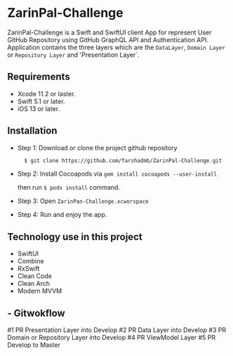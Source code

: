 # ZarinPal-Challenge

ZarinPal-Challenge is a Swift and SwiftUI client App for represent User GitHub Repository using GitHub GraphQL API and Authentication API. Application contains the three layers which are the `DataLayer`, `Domain Layer` or `Repository Layer` and 'Presentation Layer`. 



## Requirements

- Xcode 11.2 or laster.
- Swift 5.1 or later.
- iOS 13 or later.

## Installation 

- Step 1: 
  Download or clone the project github repository
  
  ```Bash 
    $ git clone https://github.com/farshadmb/ZarinPal-Challenge.git
  ```
- Step 2:
  Install Cocoapods via ```gem install cocoapods --user-install``` 
  
  then run ``` $ pods install ``` command.
  
- Step 3: 
   Open ```ZarinPan-Challenge.xcworspace``` 
   
- Step 4: 
    Run and enjoy the app.
    
## Technology use in this project
* SwiftUI  
* Combine 
* RxSwift 
* Clean Code 
* Clean Arch
* Modern MVVM 


## - Gitwokflow 
#1 PR Presentation Layer into Develop 
#2 PR Data Layer into Develop
#3  PR Domain or Repository Layer into Develop 
#4 PR ViewModel Layer 
#5 PR Develop to Master
